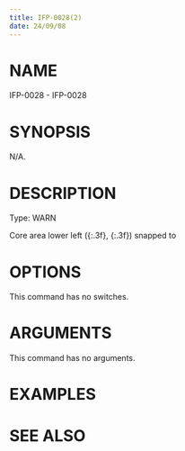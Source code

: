 ```yaml
---
title: IFP-0028(2)
date: 24/09/08
---
```


# NAME

IFP-0028 - IFP-0028

# SYNOPSIS

N/A.

# DESCRIPTION

Type: WARN

Core area lower left ({:.3f}, {:.3f}) snapped to

# OPTIONS

This command has no switches.

# ARGUMENTS

This command has no arguments.

# EXAMPLES

# SEE ALSO
